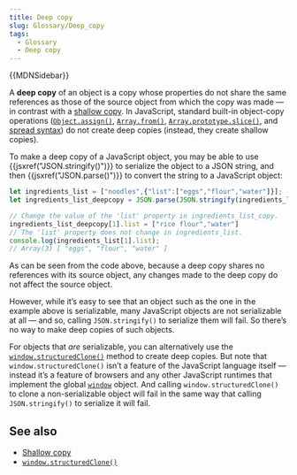 ```yaml
---
title: Deep copy
slug: Glossary/Deep_copy
tags:
  - Glossary
  - Deep copy
---
```

{{MDNSidebar}}

A **deep copy** of an object is a copy whose properties do not share the same references as those of the source object from which the copy was made — in contrast with a [shallow copy](/en-US/docs/Glossary/Shallow_copy). In JavaScript, standard built-in object-copy operations ([`Object.assign()`](/en-US/docs/Web/JavaScript/Reference/Global_Objects/Object/assign), [`Array.from()`](/en-US/docs/Web/JavaScript/Reference/Global_Objects/Array/from), [`Array.prototype.slice()`](/en-US/docs/Web/JavaScript/Reference/Global_Objects/Array/slice), and [spread syntax](/en-US/docs/Web/JavaScript/Reference/Operators/Spread_syntax)) do not create deep copies (instead, they create shallow copies).

To make a deep copy of a JavaScript object, you may be able to use {{jsxref("JSON.stringify()")}} to serialize the object to a JSON string, and then {{jsxref("JSON.parse()")}} to convert the string to a JavaScript object:

```js
let ingredients_list = ["noodles",{"list":["eggs","flour","water"]}];
let ingredients_list_deepcopy = JSON.parse(JSON.stringify(ingredients_list));

// Change the value of the 'list' property in ingredients_list_copy.
ingredients_list_deepcopy[1].list = ["rice flour","water"]
// The 'list' property does not change in ingredients_list.
console.log(ingredients_list[1].list);
// Array(3) [ "eggs", "flour", "water" ]
```

As can be seen from the code above, because a deep copy shares no references with its source object, any changes made to the deep copy do not affect the source object.

However, while it’s easy to see that an object such as the one in the example above is serializable, many JavaScript objects are not serializable at all — and so, calling `JSON.stringify()` to serialize them will fail. So there’s no way to make deep copies of such objects.

For objects that _are_ serializable, you can alternatively use the [`window.structuredClone()`](/en-US/docs/Web/API/structuredClone) method to create deep copies. But note that `window.structuredClone()` isn’t a feature of the JavaScript language itself — instead it’s a feature of browsers and any other JavaScript runtimes that implement the global [`window`](/en-US/docs/Web/API/Window) object. And calling `window.structuredClone()` to clone a non-serializable object will fail in the same way that calling `JSON.stringify()` to serialize it will fail.

## See also

- [Shallow copy](/en-US/docs/Glossary/Shallow_copy)
- [`window.structuredClone()`](/en-US/docs/Web/API/structuredClone)
